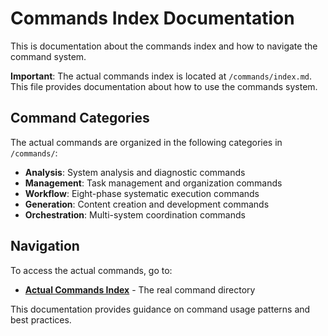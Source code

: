 # Commands Index Documentation

This is documentation about the commands index and how to navigate the command system.

**Important**: The actual commands index is located at `/commands/index.md`. This file provides documentation about how to use the commands system.

## Command Categories

The actual commands are organized in the following categories in `/commands/`:

- **Analysis**: System analysis and diagnostic commands
- **Management**: Task management and organization commands  
- **Workflow**: Eight-phase systematic execution commands
- **Generation**: Content creation and development commands
- **Orchestration**: Multi-system coordination commands

## Navigation

To access the actual commands, go to:
- **[Actual Commands Index](../../commands/index.md)** - The real command directory

This documentation provides guidance on command usage patterns and best practices.
